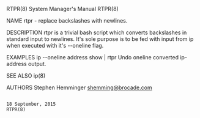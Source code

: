 RTPR(8)                                                                                    System Manager's Manual                                                                                    RTPR(8)



NAME
       rtpr - replace backslashes with newlines.


DESCRIPTION
       rtpr is a trivial bash script which converts backslashes in standard input to newlines. It's sole purpose is to be fed with input from ip when executed with it's --oneline flag.


EXAMPLES
       ip --oneline address show | rtpr
              Undo oneline converted ip-address output.


SEE ALSO
       ip(8)


AUTHORS
       Stephen Hemminger <shemming@brocade.com>



                                                                                              18 September, 2015                                                                                      RTPR(8)
